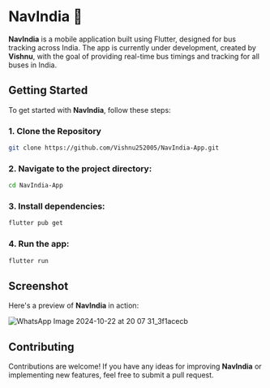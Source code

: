 
# NavIndia 🚌

**NavIndia** is a mobile application built using Flutter, designed for bus tracking across India. The app is currently under development, created by **Vishnu**, with the goal of providing real-time bus timings and tracking for all buses in India.

## Getting Started

To get started with **NavIndia**, follow these steps:

### 1. Clone the Repository

```bash
git clone https://github.com/Vishnu252005/NavIndia-App.git
```

### 2. Navigate to the project directory:

```bash
cd NavIndia-App
```

### 3. Install dependencies:

```bash
flutter pub get
```

### 4. Run the app:

```bash
flutter run
```

## Screenshot

Here's a preview of **NavIndia** in action:

![WhatsApp Image 2024-10-22 at 20 07 31_3f1acecb](https://github.com/user-attachments/assets/7b1d5a39-e93a-46d7-ae4a-3f9a47c0a95f)



## Contributing

Contributions are welcome! If you have any ideas for improving **NavIndia** or implementing new features, feel free to submit a pull request.

